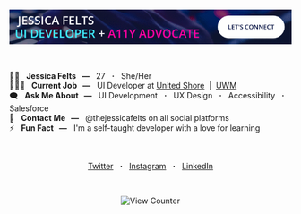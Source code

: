 <div align="center">

  <br />

  [![Welcome to the official GitHub profile of @thejessicafelts](https://raw.githubusercontent.com/thejessicafelts/thejessicafelts/master/thejessicafelts-github-banner.gif)](https://www.linkedin.com/in/thejessicafelts)

  <br />

</div> 

👩🏻 &nbsp; <strong>Jessica Felts &nbsp; &mdash;</strong> &nbsp; 27 &nbsp; <strong>&centerdot;</strong> &nbsp; She/Her<br />
👩🏻‍💻 &nbsp; <strong>Current Job &nbsp; &mdash;</strong> &nbsp; UI Developer at [United Shore](http://www.unitedshore.com) &nbsp;&vert;&nbsp; [UWM](http://www.uwm.com)<br />
🗨️ &nbsp; <strong>Ask Me About &nbsp; &mdash;</strong> &nbsp; UI Development &nbsp; <strong>&centerdot;</strong> &nbsp; UX Design &nbsp; <strong>&centerdot;</strong> &nbsp; Accessibility &nbsp; <strong>&centerdot;</strong> &nbsp; Salesforce<br />
💌 &nbsp; <strong>Contact Me &nbsp; &mdash;</strong> &nbsp; @thejessicafelts on all social platforms<br />
⚡ &nbsp; <strong>Fun Fact &nbsp; &mdash;</strong> &nbsp; I'm a self-taught developer with a love for learning

<div align="center" class="social links">

  <br />

  [Twitter](https://www.twitter.com/thejessicafelts) &nbsp; <strong>&centerdot;</strong> &nbsp; [Instagram](https://www.instagram.com/thejessicafelts) &nbsp; <strong>&centerdot;</strong> &nbsp; [LinkedIn](https://www.linkedin.com/in/thejessicafelts)

</div>

<div align="center">

  <br />

  ![View Counter](http://hits.dwyl.com/thejessicafelts/thejessicafelts/thejessicafelts.svg)

</div>
